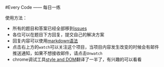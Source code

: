 #Every Code —— 每日一练

使用方法：
- 所有的题目和答案已经全部移到[issues](https://github.com/nunnly/everycode/issues)
- 各位可以在题目下方回复，提交自己的解决方案
- 回复内容可以使用[markdown语法](http://wowubuntu.com/markdown/)
- 点击右上方的`watch`可以关注这个项目，当项目内容发生改变的时候会有邮件推送通知，如果不想接收邮件，请点击`Unwatch`
- chrome调试工具[style and DOM](chrome-dev/styleAndDOM.md)翻译了一半了，有兴趣的可以看看
